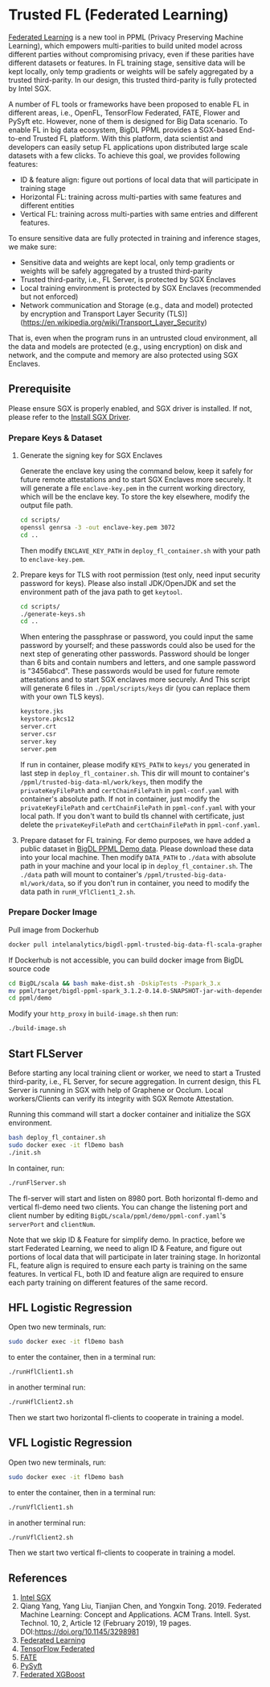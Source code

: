 # Trusted FL (Federated Learning)

[Federated Learning](https://en.wikipedia.org/wiki/Federated_learning) is a new tool in PPML (Privacy Preserving Machine Learning), which empowers multi-parities to build united model across different parties without compromising privacy, even if these parities have different datasets or features. In FL training stage, sensitive data will be kept locally, only temp gradients or weights will be safely aggregated by a trusted third-parity. In our design, this trusted third-parity is fully protected by Intel SGX.

A number of FL tools or frameworks have been proposed to enable FL in different areas, i.e., OpenFL, TensorFlow Federated, FATE, Flower and PySyft etc. However, none of them is designed for Big Data scenario. To enable FL in big data ecosystem, BigDL PPML provides a SGX-based End-to-end Trusted FL platform. With this platform, data scientist and developers can easily setup FL applications upon distributed large scale datasets with a few clicks. To achieve this goal, we provides following features:

 * ID & feature align: figure out portions of local data that will participate in training stage
 * Horizontal FL: training across multi-parties with same features and different entities
 * Vertical FL: training across multi-parties with same entries and different features.

To ensure sensitive data are fully protected in training and inference stages, we make sure:

 * Sensitive data and weights are kept local, only temp gradients or weights will be safely aggregated by a trusted third-parity
 * Trusted third-parity, i.e., FL Server, is protected by SGX Enclaves
 * Local training environment is protected by SGX Enclaves (recommended but not enforced)
 * Network communication and Storage (e.g., data and model) protected by encryption and Transport Layer Security (TLS)](https://en.wikipedia.org/wiki/Transport_Layer_Security)

That is, even when the program runs in an untrusted cloud environment, all the data and models are protected (e.g., using encryption) on disk and network, and the compute and memory are also protected using SGX Enclaves.

## Prerequisite

Please ensure SGX is properly enabled, and SGX driver is installed. If not, please refer to the [Install SGX Driver](https://bigdl.readthedocs.io/en/latest/doc/PPML/Overview/ppml.html#prerequisite).

### Prepare Keys & Dataset

1. Generate the signing key for SGX Enclaves

   Generate the enclave key using the command below, keep it safely for future remote attestations and to start SGX Enclaves more securely. It will generate a file `enclave-key.pem` in the current working directory, which will be the  enclave key. To store the key elsewhere, modify the output file path.

    ```bash
    cd scripts/
    openssl genrsa -3 -out enclave-key.pem 3072
    cd ..
    ```

    Then modify `ENCLAVE_KEY_PATH` in `deploy_fl_container.sh` with your path to `enclave-key.pem`.

2. Prepare keys for TLS with root permission (test only, need input security password for keys). Please also install JDK/OpenJDK and set the environment path of the java path to get `keytool`.

    ```bash
    cd scripts/
    ./generate-keys.sh
    cd ..
    ```

    When entering the passphrase or password, you could input the same password by yourself; and these passwords could also be used for the next step of generating other passwords. Password should be longer than 6 bits and contain numbers and letters, and one sample password is "3456abcd". These passwords would be used for future remote attestations and to start SGX enclaves more securely. And This script will generate 6 files in `./ppml/scripts/keys` dir (you can replace them with your own TLS keys).

    ```bash
    keystore.jks
    keystore.pkcs12
    server.crt
    server.csr
    server.key
    server.pem
    ```

    If run in container, please modify `KEYS_PATH` to `keys/` you generated in last step in `deploy_fl_container.sh`. This dir will mount to container's `/ppml/trusted-big-data-ml/work/keys`, then modify the `privateKeyFilePath` and `certChainFilePath` in `ppml-conf.yaml` with container's absolute path. If not in container, just modify the `privateKeyFilePath` and `certChainFilePath` in `ppml-conf.yaml` with your local path. If you don't want to build tls channel with certificate, just delete the `privateKeyFilePath` and `certChainFilePath` in `ppml-conf.yaml`.

3. Prepare dataset for FL training. For demo purposes, we have added a public dataset in [BigDL PPML Demo data](https://github.com/intel-analytics/BigDL/tree/branch-2.0/scala/ppml/demo/data). Please download these data into your local machine. Then modify `DATA_PATH` to `./data` with absolute path in your machine and your local ip in `deploy_fl_container.sh`. The `./data` path will mount to container's `/ppml/trusted-big-data-ml/work/data`, so if you don't run in container, you need to modify the data path in `runH_VflClient1_2.sh`.

### Prepare Docker Image

Pull image from Dockerhub

```bash
docker pull intelanalytics/bigdl-ppml-trusted-big-data-fl-scala-graphene:0.14.0-SNAPSHOT
```

If Dockerhub is not accessible, you can build docker image from BigDL source code

```bash
cd BigDL/scala && bash make-dist.sh -DskipTests -Pspark_3.x
mv ppml/target/bigdl-ppml-spark_3.1.2-0.14.0-SNAPSHOT-jar-with-dependencies.jar ppml/demo
cd ppml/demo
```

Modify your `http_proxy` in `build-image.sh` then run:

```bash
./build-image.sh
```

## Start FLServer

Before starting any local training client or worker, we need to start a Trusted third-parity, i.e., FL Server, for secure aggregation. In current design, this FL Server is running in SGX with help of Graphene or Occlum. Local workers/Clients can verify its integrity with SGX Remote Attestation.

Running this command will start a docker container and initialize the SGX environment.

```bash
bash deploy_fl_container.sh
sudo docker exec -it flDemo bash
./init.sh
```

In container, run:

```bash
./runFlServer.sh
```

The fl-server will start and listen on 8980 port. Both horizontal fl-demo and vertical fl-demo need two clients. You can change the listening port and client number by editing `BigDL/scala/ppml/demo/ppml-conf.yaml`'s `serverPort` and `clientNum`.  

Note that we skip ID & Feature for simplify demo. In practice, before we start Federated Learning, we need to align ID & Feature, and figure out portions of local data that will participate in later training stage. In horizontal FL, feature align is required to ensure each party is training on the same features. In vertical FL, both ID and feature align are required to ensure each party training on different features of the same record.

## HFL Logistic Regression

Open two new terminals, run:

```bash
sudo docker exec -it flDemo bash
```

to enter the container, then in a terminal run:

```bash
./runHflClient1.sh
```

in another terminal run:

```bash
./runHflClient2.sh
```

Then we start two horizontal fl-clients to cooperate in training a model.

## VFL Logistic Regression

Open two new terminals, run:

```bash
sudo docker exec -it flDemo bash
```

to enter the container, then in a terminal run:

```bash
./runVflClient1.sh
```

in another terminal run:

```bash
./runVflClient2.sh
```

Then we start two vertical fl-clients to cooperate in training a model.

## References

1. [Intel SGX](https://software.intel.com/content/www/us/en/develop/topics/software-guard-extensions.html)
2. Qiang Yang, Yang Liu, Tianjian Chen, and Yongxin Tong. 2019. Federated Machine Learning: Concept and Applications. ACM Trans. Intell. Syst. Technol. 10, 2, Article 12 (February 2019), 19 pages. DOI:https://doi.org/10.1145/3298981
3. [Federated Learning](https://en.wikipedia.org/wiki/Federated_learning)
4. [TensorFlow Federated](https://www.tensorflow.org/federated)
5. [FATE](https://github.com/FederatedAI/FATE)
6. [PySyft](https://github.com/OpenMined/PySyft)
7. [Federated XGBoost](https://github.com/mc2-project/federated-xgboost)
